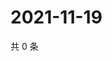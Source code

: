 # 2021-11-19

共 0 条

<!-- BEGIN WEIBO -->
<!-- 最后更新时间 Fri Nov 19 2021 22:13:19 GMT+0800 (China Standard Time) -->

<!-- END WEIBO -->
